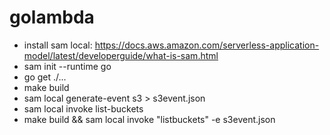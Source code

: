 # golambda

* install sam local: https://docs.aws.amazon.com/serverless-application-model/latest/developerguide/what-is-sam.html
* sam init --runtime go
* go get ./...
* make build
* sam local generate-event s3 > s3event.json
* sam local invoke list-buckets
* make build && sam local invoke "listbuckets" -e s3event.json